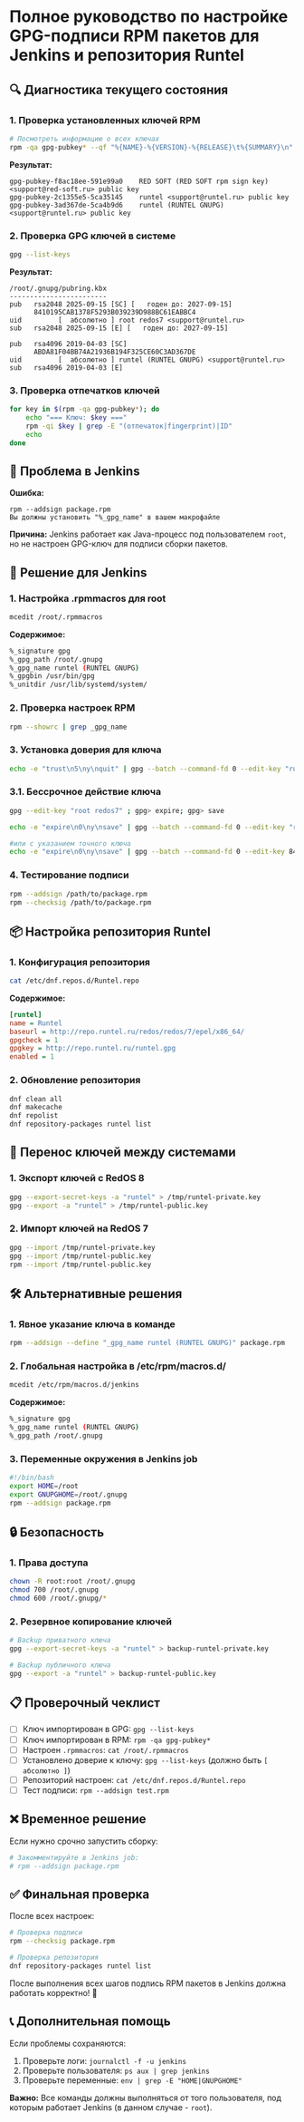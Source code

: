 
# Полное руководство по настройке GPG-подписи RPM пакетов для Jenkins и репозитория Runtel

## 🔍 Диагностика текущего состояния

### 1. Проверка установленных ключей RPM
```bash
# Посмотреть информацию о всех ключах
rpm -qa gpg-pubkey* --qf "%{NAME}-%{VERSION}-%{RELEASE}\t%{SUMMARY}\n"
```
**Результат:**
```
gpg-pubkey-f8ac18ee-591e99a0    RED SOFT (RED SOFT rpm sign key) <support@red-soft.ru> public key
gpg-pubkey-2c1355e5-5ca35145    runtel <support@runtel.ru> public key
gpg-pubkey-3ad367de-5ca4b9d6    runtel (RUNTEL GNUPG) <support@runtel.ru> public key
```

### 2. Проверка GPG ключей в системе
```bash
gpg --list-keys
```
**Результат:**
```
/root/.gnupg/pubring.kbx
------------------------
pub   rsa2048 2025-09-15 [SC] [   годен до: 2027-09-15]
      8410195CAB1378F5293B039239D988BC61EABBC4
uid         [  абсолютно ] root redos7 <support@runtel.ru>
sub   rsa2048 2025-09-15 [E] [   годен до: 2027-09-15]

pub   rsa4096 2019-04-03 [SC]
      ABDA81F04BB74A21936B194F325CE60C3AD367DE
uid         [  абсолютно ] runtel (RUNTEL GNUPG) <support@runtel.ru>
sub   rsa4096 2019-04-03 [E]

```

### 3. Проверка отпечатков ключей
```bash
for key in $(rpm -qa gpg-pubkey*); do
    echo "=== Ключ: $key ==="
    rpm -qi $key | grep -E "(отпечаток|fingerprint)|ID"
    echo
done
```

## 🎯 Проблема в Jenkins

**Ошибка:**
```
rpm --addsign package.rpm
Вы должны установить "%_gpg_name" в вашем макрофайле
```

**Причина:** Jenkins работает как Java-процесс под пользователем `root`, но не настроен GPG-ключ для подписи сборки пакетов.

## 🔧 Решение для Jenkins

### 1. Настройка .rpmmacros для root
```bash
mcedit /root/.rpmmacros
```

**Содержимое:**
```bash
%_signature gpg
%_gpg_path /root/.gnupg
%_gpg_name runtel (RUNTEL GNUPG)
%_gpgbin /usr/bin/gpg
%_unitdir /usr/lib/systemd/system/
```

### 2. Проверка настроек RPM
```bash
rpm --showrc | grep _gpg_name
```

### 3. Установка доверия для ключа
```bash
echo -e "trust\n5\ny\nquit" | gpg --batch --command-fd 0 --edit-key "runtel (RUNTEL GNUPG)"
```

### 3.1. Бессрочное действие ключа
```bash
gpg --edit-key "root redos7" ; gpg> expire; gpg> save
```
```bash
echo -e "expire\n0\ny\nsave" | gpg --batch --command-fd 0 --edit-key "root redos7"

#или с указанием точного ключа
echo -e "expire\n0\ny\nsave" | gpg --batch --command-fd 0 --edit-key 8410195CAB1378F5293B039239D988BC61EABBC4
```

### 4. Тестирование подписи
```bash
rpm --addsign /path/to/package.rpm
rpm --checksig /path/to/package.rpm
```

## 📦 Настройка репозитория Runtel

### 1. Конфигурация репозитория
```bash
cat /etc/dnf.repos.d/Runtel.repo
```

**Содержимое:**
```ini
[runtel]
name = Runtel
baseurl = http://repo.runtel.ru/redos/redos/7/epel/x86_64/
gpgcheck = 1
gpgkey = http://repo.runtel.ru/runtel.gpg
enabled = 1
```

### 2. Обновление репозитория
```bash
dnf clean all
dnf makecache
dnf repolist
dnf repository-packages runtel list
```

## 🔄 Перенос ключей между системами

### 1. Экспорт ключей с RedOS 8
```bash
gpg --export-secret-keys -a "runtel" > /tmp/runtel-private.key
gpg --export -a "runtel" > /tmp/runtel-public.key
```

### 2. Импорт ключей на RedOS 7
```bash
gpg --import /tmp/runtel-private.key
gpg --import /tmp/runtel-public.key
rpm --import /tmp/runtel-public.key
```

## 🛠️ Альтернативные решения

### 1. Явное указание ключа в команде
```bash
rpm --addsign --define "_gpg_name runtel (RUNTEL GNUPG)" package.rpm
```

### 2. Глобальная настройка в /etc/rpm/macros.d/
```bash
mcedit /etc/rpm/macros.d/jenkins
```
**Содержимое:**
```bash
%_signature gpg
%_gpg_name runtel (RUNTEL GNUPG)
%_gpg_path /root/.gnupg
```

### 3. Переменные окружения в Jenkins job
```bash
#!/bin/bash
export HOME=/root
export GNUPGHOME=/root/.gnupg
rpm --addsign package.rpm
```

## 🔒 Безопасность

### 1. Права доступа
```bash
chown -R root:root /root/.gnupg
chmod 700 /root/.gnupg
chmod 600 /root/.gnupg/*
```

### 2. Резервное копирование ключей
```bash
# Backup приватного ключа
gpg --export-secret-keys -a "runtel" > backup-runtel-private.key

# Backup публичного ключа  
gpg --export -a "runtel" > backup-runtel-public.key
```

## 📋 Проверочный чеклист

- [ ] Ключ импортирован в GPG: `gpg --list-keys`
- [ ] Ключ импортирован в RPM: `rpm -qa gpg-pubkey*`
- [ ] Настроен `.rpmmacros`: `cat /root/.rpmmacros`
- [ ] Установлено доверие к ключу: `gpg --list-keys` (должно быть `[ абсолютно ]`)
- [ ] Репозиторий настроен: `cat /etc/dnf.repos.d/Runtel.repo`
- [ ] Тест подписи: `rpm --addsign test.rpm`

## ❌ Временное решение

Если нужно срочно запустить сборку:
```bash
# Закомментируйте в Jenkins job:
# rpm --addsign package.rpm
```

## ✅ Финальная проверка

После всех настроек:
```bash
# Проверка подписи
rpm --checksig package.rpm

# Проверка репозитория
dnf repository-packages runtel list
```

После выполнения всех шагов подпись RPM пакетов в Jenkins должна работать корректно! 🎉

## 📞 Дополнительная помощь

Если проблемы сохраняются:
1. Проверьте логи: `journalctl -f -u jenkins`
2. Проверьте пользователя: `ps aux | grep jenkins`
3. Проверьте переменные: `env | grep -E "HOME|GNUPGHOME"`

**Важно:** Все команды должны выполняться от того пользователя, под которым работает Jenkins (в данном случае - `root`).





